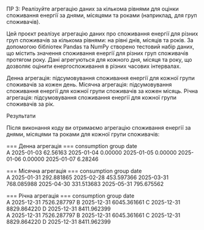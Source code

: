 ПР 3: Реалізуйте агрегацію даних за кількома рівнями для оцінки споживання енергії за днями, місяцями та роками (наприклад, для груп споживачів).



Цей проєкт реалізує агрегацію даних про споживання енергії для різних груп споживачів за кількома рівнями: на рівні днів, місяців та років. 
За допомогою бібліотек Pandas та NumPy створено тестовий набір даних, що містить значення споживання енергії для різних груп споживачів протягом року.
Дані агрегуються для кожного дня, місяця та року, що дозволяє оцінити енергоспоживання в різних часових інтервалах.

Денна агрегація: підсумовування споживання енергії для кожної групи споживачів за кожен день.
Місячна агрегація: підсумовування споживання енергії для кожної групи споживачів за кожен місяць.
Річна агрегація: підсумовування споживання енергії для кожної групи споживачів за рік.

Результати

Після виконання коду ви отримаємо агрегацію споживання енергії за днями, місяцями та роками для кожної групи споживачів:

=== Денна агрегація ===
                   consumption
group date                   
A     2025-01-03     62.56163
      2025-01-04      0.00000
      2025-01-05      0.00000
      2025-01-06      0.00000
      2025-01-07      6.28246 

=== Місячна агрегація ===
                   consumption
group date                   
A     2025-01-31   292.881865
      2025-02-28   453.597366
      2025-03-31   768.085988
      2025-04-30   331.513683
      2025-05-31   795.675562 

=== Річна агрегація ===
                   consumption
group date                   
A     2025-12-31  7526.287797
B     2025-12-31  6045.361661
C     2025-12-31  8829.864220
D     2025-12-31  8411.962399              
A     2025-12-31  7526.287797
B     2025-12-31  6045.361661
C     2025-12-31  8829.864220
D     2025-12-31  8411.962399

